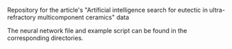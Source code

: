 Repository for the article's "Artificial intelligence search for eutectic in ultra-refractory multicomponent ceramics" data

The neural network file and example script can be found in the corresponding directories.
